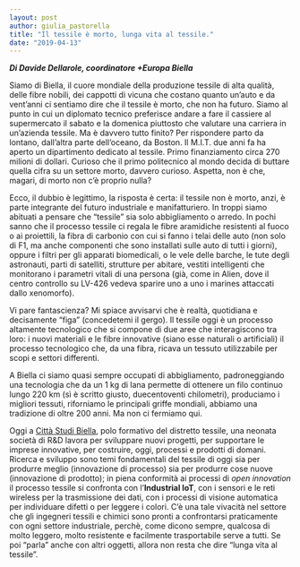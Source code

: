 ```yaml
---
layout: post
author: giulia_pastorella
title: "Il tessile è morto, lunga vita al tessile."
date: "2019-04-13"
---
```


**_Di Davide Dellarole, coordinatore +Europa Biella_**

Siamo di Biella, il cuore mondiale della produzione tessile di alta qualità, delle fibre nobili, dei cappotti di vicuna che costano quanto un’auto e da vent’anni ci sentiamo dire che il tessile è morto, che non ha futuro. Siamo al punto in cui un diplomato tecnico preferisce andare a fare il cassiere al supermercato il sabato e la domenica piuttosto che valutare una carriera in un’azienda tessile. Ma è davvero tutto finito? Per rispondere parto da lontano, dall’altra parte dell’oceano, da Boston. Il M.I.T. due anni fa ha aperto un dipartimento dedicato al tessile. Primo finanziamento circa 270 milioni di dollari. Curioso che il primo politecnico al mondo decida di buttare quella cifra su un settore morto, davvero curioso. Aspetta, non è che, magari, di morto non c’è proprio nulla?

Ecco, il dubbio è legittimo, la risposta è certa: il tessile non è morto, anzi, è parte integrante del futuro industriale e manifatturiero. In troppi siamo abituati a pensare che “tessile” sia solo abbigliamento o arredo. In pochi sanno che il processo tessile ci regala le fibre aramidiche resistenti al fuoco o ai proiettili, la fibra di carbonio con cui si fanno i telai delle auto (non solo di F1, ma anche componenti che sono installati sulle auto di tutti i giorni), oppure i filtri per gli apparati biomedicali, o le vele delle barche, le tute degli astronauti, parti di satelliti, strutture per abitare, vestiti intelligenti che monitorano i parametri vitali di una persona (già, come in Alien, dove il centro controllo su LV-426 vedeva sparire uno a uno i marines attaccati dallo xenomorfo).

Vi pare fantascienza? Mi spiace avvisarvi che è realtà, quotidiana e decisamente “figa” (concedetemi il gergo). Il tessile oggi è un processo altamente tecnologico che si compone di due aree che interagiscono tra loro: i nuovi materiali e le fibre innovative (siano esse naturali o artificiali) il processo tecnologico che, da una fibra, ricava un tessuto utilizzabile per scopi e settori differenti.

A Biella ci siamo quasi sempre occupati di abbigliamento, padroneggiando una tecnologia che da un 1 kg di lana permette di ottenere un filo continuo lungo 220 km (sì è scritto giusto, duecentoventi chilometri), produciamo i migliori tessuti, riforniamo le principali griffe mondiali, abbiamo una tradizione di oltre 200 anni. Ma non ci fermiamo qui.

Oggi a [Città Studi Biella](https://l.facebook.com/l.php?u=https%3A%2F%2Fwww.cittastudi.org%2F%3Ffbclid%3DIwAR1KzKEq3-WEvyUPLkH5IDsoAgoDafjpWbImXFLelOxHBYQD9mtCsClKi40&h=AT24CcUqilaj6vzzAikCHXtitQlQdPohCkDH7unCLFFA0GDls9Ry5VTcSg3v0Px8qy7W0hLrvws85aJxAjshTCRC92ovd7fBPXQu7jXMwHzSRPWLi_Hcb08fbnOoLA), polo formativo del distretto tessile, una neonata società di R&D lavora per sviluppare nuovi progetti, per supportare le imprese innovative, per costruire, oggi, processi e prodotti di domani. Ricerca e sviluppo sono temi fondamentali del tessile di oggi sia per produrre meglio (innovazione di processo) sia per produrre cose nuove (innovazione di prodotto); in piena conformità ai processi di _open innovation_ il processo tessile si confronta con l’**Industrial IoT**, con i sensori e le reti wireless per la trasmissione dei dati, con i processi di visione automatica per individuare difetti o per leggere i colori. C’è una tale vivacità nel settore che gli ingegneri tessili e chimici sono pronti a confrontarsi praticamente con ogni settore industriale, perchè, come dicono sempre, qualcosa di molto leggero, molto resistente e facilmente trasportabile serve a tutti. Se poi “parla” anche con altri oggetti, allora non resta che dire “lunga vita al tessile”.
